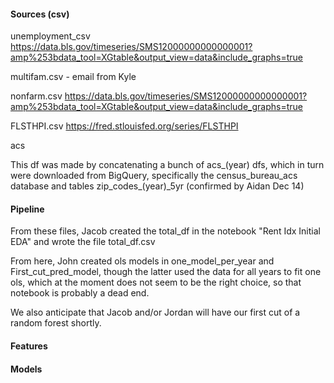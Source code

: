 
#### Sources (csv)

unemployment_csv
https://data.bls.gov/timeseries/SMS12000000000000001?amp%253bdata_tool=XGtable&output_view=data&include_graphs=true

multifam.csv - email from Kyle

nonfarm.csv
https://data.bls.gov/timeseries/SMS12000000000000001?amp%253bdata_tool=XGtable&output_view=data&include_graphs=true


FLSTHPI.csv
https://fred.stlouisfed.org/series/FLSTHPI


acs

This df was made by concatenating a bunch of acs_(year) dfs, which in turn were downloaded from BigQuery, specifically the census_bureau_acs database and tables zip_codes_(year)_5yr (confirmed by Aidan Dec 14)




#### Pipeline

From these files, Jacob created the total_df in the notebook "Rent Idx Initial EDA" and wrote the file total_df.csv

From here, John created ols models in one_model_per_year and First_cut_pred_model, though the latter used the data for all years to fit one ols, which at the moment does not seem to be the right choice, so that notebook is probably a dead end.

We also anticipate that Jacob and/or Jordan will have our first cut of a random forest shortly.

#### Features


#### Models

